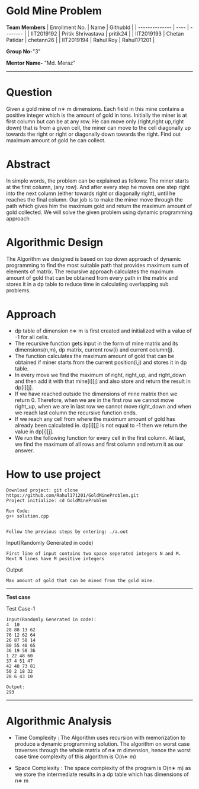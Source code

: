 # Gold Mine Problem

**Team Members**
|   Enrollment No.  |   Name   | GithubId |
|   --------------  |   ----   | -------- |
|    IIT2019192  |   Pritik Shrivastava | pritik24 |
|    IIT2019193  |   Chetan Patidar | chetann26 | 
|    IIT2019194  |   Rahul Roy | Rahul171201  |

**Group No-**"3"

**Mentor Name-** "Md. Meraz"

---

# Question
Given a gold mine of n∗ m dimensions. Each field in this mine contains a positive integer which is the amount of gold in tons. Initially the miner is at first column but can be at any row. He can move only (right,right up,right down) that is from a given cell, the miner can move to the cell diagonally up towards the right or right or diagonally down
towards the right. Find out maximum amount of gold he can collect.

# Abstract
In simple words, the problem can be explained as follows:
The miner starts at the first column, (any row). And after every step he moves one step right into the next column (either towards right or diagonally right), until he reaches
the final column. Our job is to make the miner move through the path which gives him the maximum gold and return the maximum amount of gold collected.
We will solve the given problem using dynamic programming approach

# Algorithmic Design
The Algorithm we designed is based on top down approach of dynamic programming to find the most suitable path that provides maximum sum of elements of matrix.
The recursive approach calculates the maximum amount of gold that can be obtained from every path in the matrix and stores it in a dp table to reduce time in calculating
overlapping sub problems.

# Approach
* dp table of dimension n∗ m is first created and initialized with a value of -1 for all cells.
* The recursive function gets input in the form of mine matrix and its dimensions(n,m), dp matrix, current row(i) and current column(j).
* The function calculates the maximum amount of gold that can be obtained if miner starts from the current position(i,j) and stores it in dp table.
* In every move we find the maximum of right, right_up, and right_down and then add it with that mine[i][j] and also store and return the result in dp[i][j].
* If we have reached outside the dimensions of mine matrix then we return 0. Therefore, when we are in the first row we cannot move right_up, when we are in last row we
cannot move right_down and when we reach last column the recursive function ends.
* If we reach any cell from where the maximum amount of gold has already been calculated ie. dp[i][j] is not equal to -1 then we return the value in dp[i][j].
* We run the following function for every cell in the first column. At last, we find the maximum of all rows and first column and return it as our answer.


# How to use project
```
Download project: git clone https://github.com/Rahul171201/GoldMineProblem.git
Project initialize: cd GoldMineProblem

Run Code:
g++ solution.cpp


Follow the previous steps by entering: ./a.out

```

Input(Randomly Generated in code)
```
First line of input contains two space seperated integers N and M.
Next N lines have M positive integers
```

Output
```
Max amount of gold that can be mined from the gold mine.
```
---


**Test case**

Test Case-1
```
Input(Randomly Generated in code):
4  10
28 88 13 62
76 12 62 64
26 87 58 14
80 55 48 65
36 19 58 36
1 22 48 60
37 4 51 47
42 48 73 81
50 2 18 32
28 6 43 10

Output:
293
```


---


# Algorithmic Analysis
* Time Complexity :
    The Algorithm uses recursion with memorization to produce a dynamic programming solution. The algorithm on worst case traverses through the whole
matrix of n∗ m dimension, hence the worst case time complexity of this algorithm is O(n∗ m)

* Space Complexity :
  The space complexity of the program is O(n∗ m) as we store the intermediate results in a dp table which has dimensions of n∗ m
  

